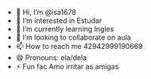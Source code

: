 - 👋 Hi, I’m @isa1678
- 👀 I’m interested in Estudar
- 🌱 I’m currently learning Ingles 
- 💞️ I’m looking to collaborate on aula
- 📫 How to reach me 42942999190669
- 😄 Pronouns: ela/dela 
- ⚡ Fun fac Amo irritar as amigas

<!---
isa1678/isa1678 is a ✨ special ✨ repository because its `README.md` (this file) appears on your GitHub profile.
You can click the Preview link to take a look at your changes.
--->
